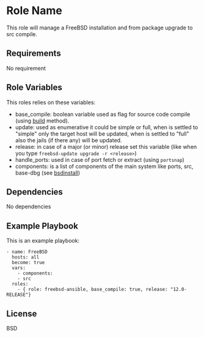 Role Name
=========

This role will manage a FreeBSD installation and from package upgrade to src compile.

Requirements
------------

No requirement

Role Variables
--------------

This roles relies on these variables:

* base_compile: boolean variable used as flag for source code compile (using [build](https://www.freebsd.org/cgi/man.cgi?build(7)) method).
* update: used as enumerative it could be simple or full, when is settled to "simple" only the target host will be updated, when is settled to "full" also the jails (if there any) will be updated.
* release: in case of a major (or minor) release set this variable (like when you type ```freebsd-update upgrade -r <release>```)
* handle_ports: used in case of port fetch or extract (using ```portsnap```)
* components: is a list of components of the main system like ports, src, base-dbg (see [bsdinstall](https://www.freebsd.org/doc/handbook/using-bsdinstall.html)) 

Dependencies
------------

No dependencies

Example Playbook
----------------

This is an example playbook:

    - name: FreeBSD
      hosts: all
      become: true
      vars:
        - components:
        - src
      roles:
        - { role: freebsd-ansible, base_compile: true, release: "12.0-RELEASE"}

License
-------

BSD
